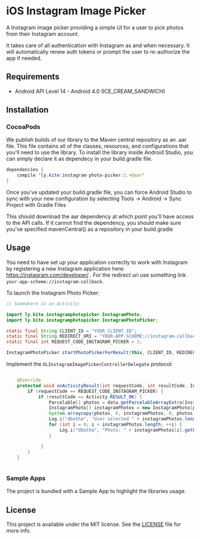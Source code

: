 # iOS Instagram Image Picker

A Instagram image picker providing a simple UI for a user to pick photos from their Instagram account. 

It takes care of all authentication with Instagram as and when necessary. It will automatically renew auth tokens or prompt the user to re-authorize the app if needed. 

## Requirements

* Android API Level 14 - Android 4.0 (ICE_CREAM_SANDWICH)

## Installation
### CocoaPods

We publish builds of our library to the Maven central repository as an .aar file. This file contains all of the classes, resources, and configurations that you'll need to use the library. To install the library inside Android Studio, you can simply declare it as dependecy in your build.gradle file.

```java
dependencies {
    compile 'ly.kite:instagram-photo-picker:1.+@aar'
}
```

Once you've updated your build.gradle file, you can force Android Studio to sync with your new configuration by selecting Tools -> Android -> Sync Project with Gradle Files

This should download the aar dependency at which point you'll have access to the API calls. If it cannot find the dependency, you should make sure you've specified mavenCentral() as a repository in your build.gradle

## Usage

You need to have set up your application correctly to work with Instagram by registering a new Instagram application here: https://instagram.com/developer/ . For the redirect uri use something link `your-app-scheme://instagram-callback`.

To launch the Instagram Photo Picker:

```java
// Somewhere in an Activity:

import ly.kite.instagramphotopicker.InstagramPhoto;
import ly.kite.instagramphotopicker.InstagramPhotoPicker;

static final String CLIENT_ID = "YOUR_CLIENT_ID";
static final String REDIRECT_URI = "YOUR-APP-SCHEME://instagram-callback";
static final int REQUEST_CODE_INSTAGRAM_PICKER = 1;

InstagramPhotoPicker.startPhotoPickerForResult(this, CLIENT_ID, REDIRECT_URI, REQUEST_CODE_INSTAGRAM_PICKER);
```

Implement the `OLInstagramImagePickerControllerDelegate` protocol:

```java

	@Override
    protected void onActivityResult(int requestCode, int resultCode, Intent data) {
        if (requestCode == REQUEST_CODE_INSTAGRAM_PICKER) {
            if (resultCode == Activity.RESULT_OK) {
                Parcelable[] photos = data.getParcelableArrayExtra(InstagramPhotoPicker.EXTRA_SELECTED_PHOTOS);
                InstagramPhoto[] instagramPhotos = new InstagramPhoto[photos.length];
                System.arraycopy(photos, 0, instagramPhotos, 0, photos.length);
                Log.i("dbotha", "User selected " + instagramPhotos.length + " Instagram photos");
                for (int i = 0; i < instagramPhotos.length; ++i) {
                    Log.i("dbotha", "Photo: " + instagramPhotos[i].getFullURL());
                }

             }
        }
    }
    
```

### Sample Apps
The project is bundled with a Sample App to highlight the libraries usage.

## License
This project is available under the MIT license. See the [LICENSE](LICENSE) file for more info.